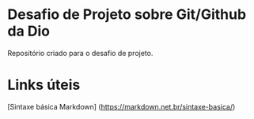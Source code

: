 # Desafio de Projeto sobre Git/Github  da  Dio
Repositório criado para o desafio de projeto.

# Links úteis
[Sintaxe  básica  Markdown] (https://markdown.net.br/sintaxe-basica/)
